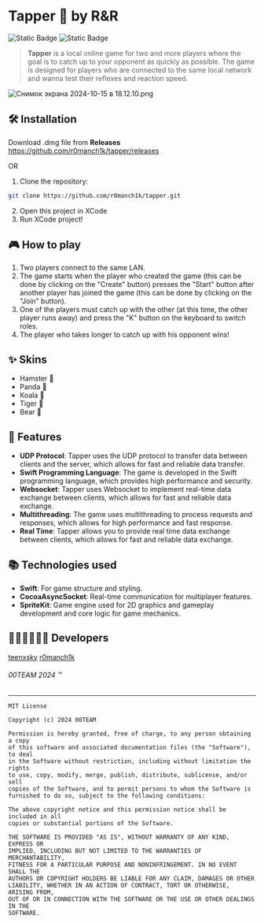 # Tapper 🐹 by R&R
![Static Badge](https://img.shields.io/badge/Tapper-v1.0.0-blue?style=flat-&labelColor=gray) ![Static Badge](https://img.shields.io/badge/For-MacOS-blue?style=flat-square&labelColor=white)

> **Tapper** is a local online game for two and more players where the goal is to catch up to your opponent as quickly as possible. The game is designed for players who are connected to the same local network and wanna test their reflexes and reaction speed.

![Снимок экрана 2024-10-15 в 18.12.10.png](https://s.iimg.su/s/15/R6BU6LTGBl4Avs4xir6vsDXq1aXTLoQF1P2nXwcB.png)

## 🛠️ Installation
Download .dmg file from **Releases**
https://github.com/r0manch1k/tapper/releases

OR

1. Clone the repository:
```bash
git clone https://github.com/r0manch1k/tapper.git
```
2. Open this project in XCode
3. Run XCode project!

## 🎮 How to play

1. Two players connect to the same LAN.
2. The game starts when the player who created the game (this can be done by clicking on the "Create" button) presses the "Start" button after another player has joined the game (this can be done by clicking on the "Join" button).
3. One of the players must catch up with the other (at this time, the other player runs away) and press the "K" button on the keyboard to switch roles.
4. The player who takes longer to catch up with his opponent wins!

## ✨ Skins
- Hamster 🐹
- Panda 🐼
- Koala 🐨
- Tiger 🐯
- Bear 🐻

## 🚀 Features
- **UDP Protocol**: Tapper uses the UDP protocol to transfer data between clients and the server, which allows for fast and reliable data transfer.
- **Swift Programming Language**: The game is developed in the Swift programming language, which provides high performance and security.
- **Websocket**: Tapper uses Websocket to implement real-time data exchange between clients, which allows for fast and reliable data exchange.
- **Multithreading**: The game uses multithreading to process requests and responses, which allows for high performance and fast response.
- **Real Time**: Tapper allows you to provide real time data exchange between clients, which allows for fast and reliable data exchange.

## 📚 Technologies used
-  **Swift**: For game structure and styling.
- **CocoaAsyncSocket**: Real-time communication for multiplayer features.
-  **SpriteKit**: Game engine used for 2D graphics and gameplay development and core logic for game mechanics.

## 👨🏻‍💻👨🏻‍💻 Developers
[teenxsky](https://github.com/teenxsky)
[r0manch1k](https://github.com/r0manch1k)

###### 00TEAM 2024 ™
---
```
MIT License

Copyright (c) 2024 00TEAM

Permission is hereby granted, free of charge, to any person obtaining a copy
of this software and associated documentation files (the "Software"), to deal
in the Software without restriction, including without limitation the rights
to use, copy, modify, merge, publish, distribute, sublicense, and/or sell
copies of the Software, and to permit persons to whom the Software is
furnished to do so, subject to the following conditions:

The above copyright notice and this permission notice shall be included in all
copies or substantial portions of the Software.

THE SOFTWARE IS PROVIDED "AS IS", WITHOUT WARRANTY OF ANY KIND, EXPRESS OR
IMPLIED, INCLUDING BUT NOT LIMITED TO THE WARRANTIES OF MERCHANTABILITY,
FITNESS FOR A PARTICULAR PURPOSE AND NONINFRINGEMENT. IN NO EVENT SHALL THE
AUTHORS OR COPYRIGHT HOLDERS BE LIABLE FOR ANY CLAIM, DAMAGES OR OTHER
LIABILITY, WHETHER IN AN ACTION OF CONTRACT, TORT OR OTHERWISE, ARISING FROM,
OUT OF OR IN CONNECTION WITH THE SOFTWARE OR THE USE OR OTHER DEALINGS IN THE
SOFTWARE.
```
